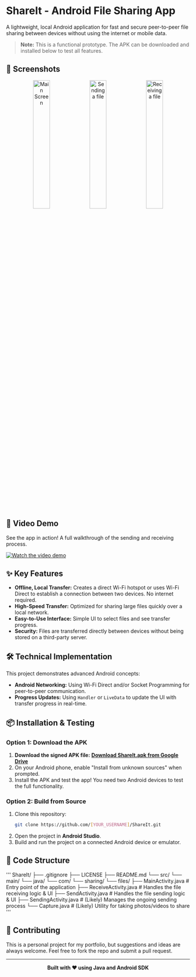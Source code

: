 # ShareIt - Android File Sharing App

A lightweight, local Android application for fast and secure peer-to-peer file sharing between devices without using the internet or mobile data.

> **Note:** This is a functional prototype. The APK can be downloaded and installed below to test all features.

## 📸 Screenshots

<div align="center">
  <img src="screenshots/screenshot_1.jpg" alt="Main Screen" width="30%"/>
  <img src="screenshots/screenshot_2.jpg" alt="Sending a file" width="30%"/>
  <img src="screenshots/screenshot_3.jpg" alt="Receiving a file" width="30%"/>
</div>

## 🎥 Video Demo

See the app in action! A full walkthrough of the sending and receiving process.

[![Watch the video demo](https://img.youtube.com/vi/[YOUR_VIDEO_ID_HERE]/0.jpg)](https://www.youtube.com/watch?v=[YOUR_VIDEO_ID_HERE])

## ✨ Key Features

-   **Offline, Local Transfer:** Creates a direct Wi-Fi hotspot or uses Wi-Fi Direct to establish a connection between two devices. No internet required.
-   **High-Speed Transfer:** Optimized for sharing large files quickly over a local network.
-   **Easy-to-Use Interface:** Simple UI to select files and see transfer progress.
-   **Security:** Files are transferred directly between devices without being stored on a third-party server.

## 🛠️ Technical Implementation

This project demonstrates advanced Android concepts:

-   **Android Networking:** Using Wi-Fi Direct and/or Socket Programming for peer-to-peer communication.
-   **Progress Updates:** Using `Handler` or `LiveData` to update the UI with transfer progress in real-time.

## 📦 Installation & Testing

### Option 1: Download the APK
1.  **Download the signed APK file:** [**Download ShareIt.apk from Google Drive**]([YOUR_GOOGLE_DRIVE_LINK_HERE])
2.  On your Android phone, enable "Install from unknown sources" when prompted.
3.  Install the APK and test the app! You need two Android devices to test the full functionality.

### Option 2: Build from Source
1.  Clone this repository:
    ```bash
    git clone https://github.com/[YOUR_USERNAME]/ShareIt.git
    ```
2.  Open the project in **Android Studio**.
3.  Build and run the project on a connected Android device or emulator.

## 🔧 Code Structure
'''
ShareIt/
├── .gitignore
├── LICENSE
├── README.md
└── src/
    └── main/
        └── java/
            └── com/
                └── sharing/
                    └── files/
                        ├── MainActivity.java      # Entry point of the application
                        ├── ReceiveActivity.java   # Handles the file receiving logic & UI
                        ├── SendActivity.java      # Handles the file sending logic & UI
                        ├── SendingActivity.java   # (Likely) Manages the ongoing sending process
                        └── Capture.java           # (Likely) Utility for taking photos/videos to share
'''

## 🤝 Contributing

This is a personal project for my portfolio, but suggestions and ideas are always welcome. Feel free to fork the repo and submit a pull request.

---

<div align="center">

**Built with ❤️ using Java and Android SDK**

</div>
